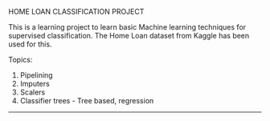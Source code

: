 HOME LOAN CLASSIFICATION PROJECT

This is a learning project to learn basic Machine learning techniques for supervised classification.
The Home Loan dataset from Kaggle has been used for this.

Topics:

1. Pipelining
2. Imputers
3. Scalers
4. Classifier trees - Tree based, regression

--------


